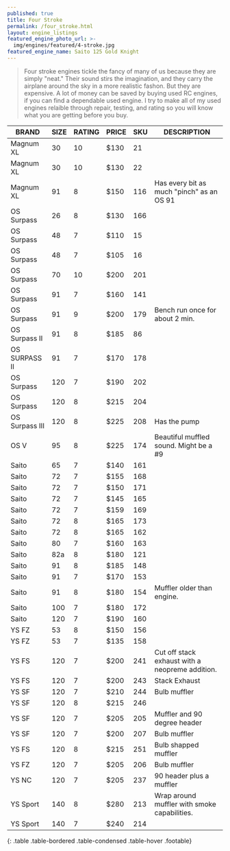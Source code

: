 ```yaml
---
published: true
title: Four Stroke
permalink: /four_stroke.html
layout: engine_listings
featured_engine_photo_url: >-
  img/engines/featured/4-stroke.jpg
featured_engine_name: Saito 125 Gold Knight
---
```
















> Four stroke engines tickle the fancy of many of us because they are simply "neat." Their sound stirs the imagination, and they carry the airplane around the sky in a more realistic fashon.  But they are expensive.  A lot of money can be saved by buying used RC engines, if you can find a dependable used engine. I try to make all of my used engines relaible through repair, testing, and rating so you will know what you are getting before you buy.

BRAND             | SIZE  | RATING | PRICE | SKU   | DESCRIPTION
------------------|-------|--------|-------|-------|---------------------
Magnum XL         | 30    | 10     | $130  | 21    |
Magnum XL         | 30    | 10     | $130  | 22    | 
Magnum XL         | 91    | 8      | $150  | 116   | Has every bit as much "pinch" as an OS 91
OS Surpass        | 26    | 8      | $130  | 166   |
OS Surpass        | 48    | 7      | $110  | 15    |
OS Surpass        | 48    | 7      | $105  | 16    |
OS Surpass        | 70    | 10     | $200  | 201   |
OS Surpass        | 91    | 7      | $160  | 141   |
OS Surpass        | 91    | 9      | $200  | 179   |Bench run once for about 2 min.
OS Surpass II     | 91    | 8      | $185  | 86    |
OS SURPASS II     | 91    | 7      | $170  | 178   |
OS Surpass        | 120   | 7      | $190  | 202   |
OS Surpass        | 120   | 8      | $215  | 204   |
OS Surpass III    | 120   | 8      | $225  | 208   | Has the pump
OS V              | 95    | 8      | $225  | 174   | Beautiful muffled sound. Might be a #9
Saito             | 65    | 7      | $140  | 161   |
Saito             | 72    | 7      | $155  | 168   |
Saito             | 72    | 7      | $150  | 171   |
Saito             | 72    | 7      | $145  | 165   |
Saito             | 72    | 7      | $159  | 169   |
Saito             | 72    | 8      | $165  | 173   |  
Saito             | 72    | 8      | $165  | 162   | 
Saito             | 80    | 7      | $160  | 163   |
Saito             | 82a   | 8      | $180  | 121   |
Saito             | 91    | 8      | $185  | 148   |
Saito             | 91    | 7      | $170  | 153   |
Saito             | 91    | 8      | $180  | 154   | Muffler older than engine. 
Saito             | 100   | 7      | $180  | 172   |
Saito             | 120   | 7      | $190  | 160   |
YS FZ             | 53    | 8      | $150  | 156   |
YS FZ             | 53    | 7      | $135  | 158   |
YS FS             | 120   | 7      | $200  | 241   | Cut off stack exhaust with a neopreme addition.
YS FS             | 120   | 7      | $200  | 243   | Stack Exhaust
YS SF             | 120   | 7      | $210  | 244   | Bulb muffler
YS SF             | 120   | 8      | $215  | 246   |  
YS SF             | 120   | 7      | $205  | 205   | Muffler and 90 degree header
YS SF             | 120   | 7      | $200  | 207   | Bulb muffler
YS FS             | 120   | 8      | $215  | 251   | Bulb shapped muffler
YS FZ             | 120   | 7      | $205  | 206   | Bulb muffler
YS NC             | 120   | 7      | $205  | 237   | 90 header plus a muffler
YS Sport          | 140   | 8      | $280  | 213   | Wrap around muffler with smoke capabilities.
YS Sport          | 140   | 7      | $240  | 214   |                                      
{: .table .table-bordered .table-condensed .table-hover .footable}
